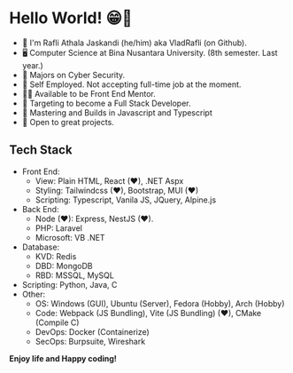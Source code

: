 # Hello World! 😁👋

* 👦 I'm Rafli Athala Jaskandi (he/him) aka VladRafli (on Github).
* 🖥 Computer Science at Bina Nusantara University. (8th semester. Last year.)
* 🔐 Majors on Cyber Security.
* 🏢 Self Employed. Not accepting full-time job at the moment.
* 👨‍🏫 Available to be Front End Mentor.
* 🎯 Targeting to become a Full Stack Developer.
* 🔨 Mastering and Builds in Javascript and Typescript
* 🤩 Open to great projects.

## Tech Stack

- Front End:
  - View: Plain HTML, React (❤), .NET Aspx
  - Styling: Tailwindcss (❤), Bootstrap, MUI (❤)
  - Scripting: Typescript, Vanila JS, JQuery, Alpine.js
- Back End: 
  - Node (❤): Express, NestJS (❤).
  - PHP: Laravel
  - Microsoft: VB .NET
- Database:
  - KVD: Redis
  - DBD: MongoDB
  - RBD: MSSQL, MySQL
- Scripting: Python, Java, C
- Other:
  - OS: Windows (GUI), Ubuntu (Server), Fedora (Hobby), Arch (Hobby)
  - Code: Webpack (JS Bundling), Vite (JS Bundling) (❤), CMake (Compile C)
  - DevOps: Docker (Containerize)
  - SecOps: Burpsuite, Wireshark

**Enjoy life and Happy coding!**
